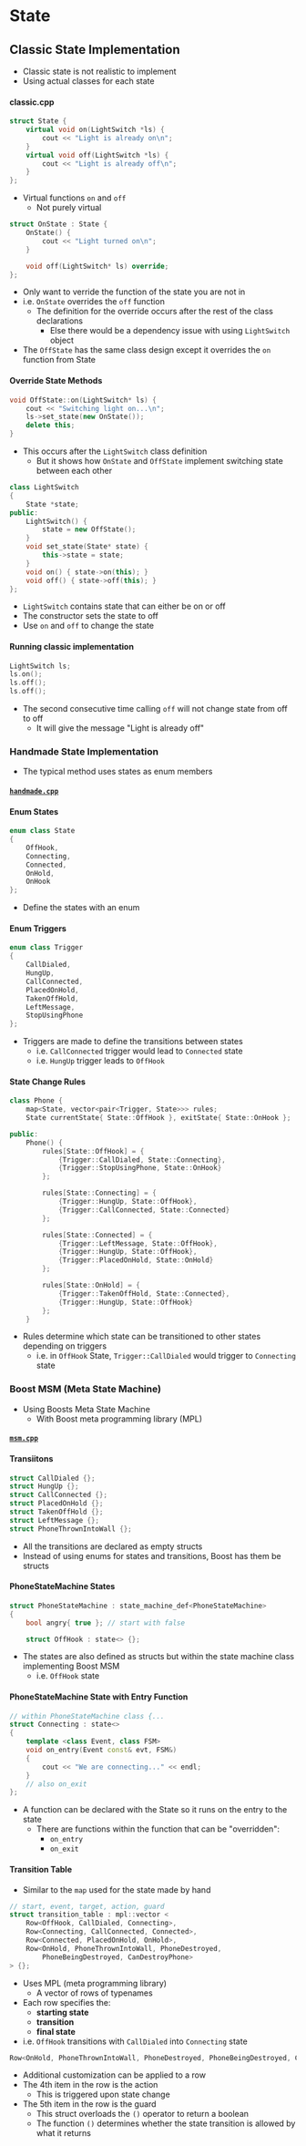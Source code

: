 # State
 


## Classic State Implementation
- Classic state is not realistic to implement
- Using actual classes for each state
#### classic.cpp
```cpp
struct State {
    virtual void on(LightSwitch *ls) {
        cout << "Light is already on\n";
    }
    virtual void off(LightSwitch *ls) {
        cout << "Light is already off\n";
    }
};
```
- Virtual functions `on` and `off` 
    - Not purely virtual

```cpp
struct OnState : State {
    OnState() {
        cout << "Light turned on\n";
    }

    void off(LightSwitch* ls) override;
};
```
- Only want to verride the function of the state you are not in
- i.e. `OnState` overrides the `off` function
    - The definition for the override occurs after the rest of the class declarations
        - Else there would be a dependency issue with using `LightSwitch` object
- The `OffState` has the same class design except it overrides the `on` function from State

#### Override State Methods
```cpp
void OffState::on(LightSwitch* ls) {
    cout << "Switching light on...\n";
    ls->set_state(new OnState());
    delete this;
}
```
- This occurs after the `LightSwitch` class definition
    - But it shows how `OnState` and `OffState` implement switching state between each other

```cpp
class LightSwitch
{
    State *state;
public:
    LightSwitch() {
        state = new OffState();
    }
    void set_state(State* state) {
        this->state = state;
    }
    void on() { state->on(this); }
    void off() { state->off(this); }
};
```
- `LightSwitch` contains state that can either be on or off
- The constructor sets the state to off
- Use `on` and `off` to change the state

#### Running classic implementation
```cpp
LightSwitch ls;
ls.on();
ls.off();
ls.off();
```
- The second consecutive time calling `off` will not change state from off to off
    - It will give the message "Light is already off"

### Handmade State Implementation
- The typical method uses states as enum members

#### [`handmade.cpp`](handmade.cpp)
#### Enum States
```cpp
enum class State
{
    OffHook,
    Connecting,
    Connected,
    OnHold,
    OnHook
};
```
- Define the states with an enum

#### Enum Triggers
```cpp
enum class Trigger
{
    CallDialed,
    HungUp,
    CallConnected,
    PlacedOnHold,
    TakenOffHold,
    LeftMessage,
    StopUsingPhone
};
```
- Triggers are made to define the transitions between states
    - i.e. `CallConnected` trigger would lead to `Connected` state
    - i.e. `HungUp` trigger leads to `OffHook`

#### State Change Rules
```cpp
class Phone {
    map<State, vector<pair<Trigger, State>>> rules;
    State currentState{ State::OffHook }, exitState{ State::OnHook };

public:
    Phone() {
        rules[State::OffHook] = {
            {Trigger::CallDialed, State::Connecting},
            {Trigger::StopUsingPhone, State::OnHook}
        };

        rules[State::Connecting] = {
            {Trigger::HungUp, State::OffHook},
            {Trigger::CallConnected, State::Connected}
        };

        rules[State::Connected] = {
            {Trigger::LeftMessage, State::OffHook},
            {Trigger::HungUp, State::OffHook},
            {Trigger::PlacedOnHold, State::OnHold}
        };

        rules[State::OnHold] = {
            {Trigger::TakenOffHold, State::Connected},
            {Trigger::HungUp, State::OffHook}
        };
    }
```
- Rules determine which state can be transitioned to other states depending on triggers
    - i.e. in `OffHook` State, `Trigger::CallDialed` would trigger to `Connecting` state

### Boost MSM (Meta State Machine)
- Using Boosts Meta State Machine
    - With Boost meta programming library (MPL)

#### [`msm.cpp`](msm.cpp)
#### Transiitons
```cpp
struct CallDialed {};
struct HungUp {};
struct CallConnected {};
struct PlacedOnHold {};
struct TakenOffHold {};
struct LeftMessage {};
struct PhoneThrownIntoWall {};
```
- All the transitions are declared as empty structs
- Instead of using enums for states and transitions, Boost has them be structs

#### PhoneStateMachine States
```cpp
struct PhoneStateMachine : state_machine_def<PhoneStateMachine>
{
    bool angry{ true }; // start with false

    struct OffHook : state<> {};
```
- The states are also defined as structs but within the state machine class implementing Boost MSM
    - i.e. `OffHook` state

#### PhoneStateMachine State with Entry Function
```cpp
// within PhoneStateMachine class {...
struct Connecting : state<>
{
    template <class Event, class FSM>
    void on_entry(Event const& evt, FSM&)
    {
        cout << "We are connecting..." << endl;
    }
    // also on_exit
};
```
- A function can be declared with the State so it runs on the entry to the state
    - There are functions within the function that can be "overridden":
        - `on_entry`
        - `on_exit`

#### Transition Table
- Similar to the `map` used for the state made by hand

```cpp
// start, event, target, action, guard
struct transition_table : mpl::vector <
    Row<OffHook, CallDialed, Connecting>,
    Row<Connecting, CallConnected, Connected>,
    Row<Connected, PlacedOnHold, OnHold>,
    Row<OnHold, PhoneThrownIntoWall, PhoneDestroyed, 
        PhoneBeingDestroyed, CanDestroyPhone>
> {};
```
- Uses MPL (meta programming library) 
    - A vector of rows of typenames
- Each row specifies the:
    - **starting state**
    - **transition**
    - **final state**
- i.e. `OffHook` transitions with `CallDialed` into `Connecting` state

```cpp
Row<OnHold, PhoneThrownIntoWall, PhoneDestroyed, PhoneBeingDestroyed, CanDestroyPhone>
```
- Additional customization can be applied to a row
- The 4th item in the row is the action
    - This is triggered upon state change
- The 5th item in the row is the guard
    - This struct overloads the `()` operator to return a boolean
    - The function `()` determines whether the state transition is allowed by what it returns

